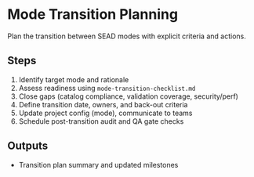 <!-- Powered by SEAD-METHOD™ Core -->

# Mode Transition Planning

Plan the transition between SEAD modes with explicit criteria and actions.

## Steps
1. Identify target mode and rationale
2. Assess readiness using `mode-transition-checklist.md`
3. Close gaps (catalog compliance, validation coverage, security/perf)
4. Define transition date, owners, and back-out criteria
5. Update project config (mode), communicate to teams
6. Schedule post-transition audit and QA gate checks

## Outputs
- Transition plan summary and updated milestones

